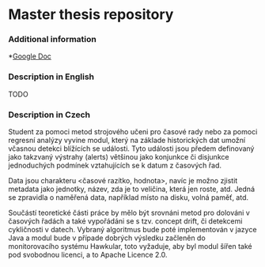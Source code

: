 # Master thesis repository #

### Additional information  ###
*[Google Doc](https://docs.google.com/document/d/127rSiX4ElhGC4QNYK7OJiz0uufGbRprELlvfevLOuXI/edit?usp=sharing)

### Description in English ###
TODO

### Description in Czech ###
Student za pomoci metod strojového učeni pro časové rady nebo za pomoci regresní
analýzy vyvine modul, který na základe historických dat umožní včasnou detekci
blížících se události. Tyto události jsou předem definovaný jako takzvaný
výstrahy (alerts) většinou jako konjunkce či disjunkce jednoduchých podmínek
vztahujících se k datum z časových řad.

Data jsou charakteru <časové razítko, hodnota>, navíc je možno zjistit metadata
jako jednotky, název, zda je to veličina, která jen roste, atd. Jedná se
zpravidla o naměřená data, například místo na disku, volná paměť, atd.

Součástí teoretické části práce by mělo být srovnáni metod pro dolováni v
časových řadách a také vypořádáni se s tzv. concept drift, či detekcemi
cykličnosti v datech. Vybraný algoritmus bude poté implementován v jazyce Java a
modul bude v případe dobrých výsledku začleněn do monitorovacího systému
Hawkular, toto vyžaduje, aby byl modul šířen také pod svobodnou licenci, a to
Apache Licence 2.0.


